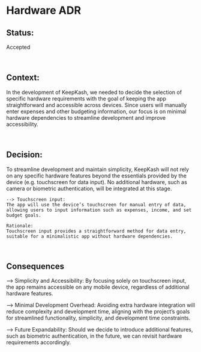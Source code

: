 # Hardware ADR

## Status: 
Accepted 

 
<br>

## Context: 
In the development of KeepKash, we needed to decide the selection of specific hardware requirements with the goal of keeping the app straightforward and accessible across devices. Since users will manually enter expenses and other budgeting information, our focus is on minimal hardware dependencies to streamline development and improve accessibility.  
 
<br>

## Decision: 
To streamline development and maintain simplicity, KeepKash will not rely on any specific hardware features beyond the essentials provided by the device (e.g. touchscreen for data input). No additional hardware, such as camera or biometric authentication, will be integrated at this stage.  

 

    --> Touchscreen input: 
    The app will use the device’s touchscreen for manual entry of data, allowing users to input information such as expenses, income, and set budget goals. 

	Rationale: 
	Touchscreen input provides a straightforward method for data entry, suitable for a minimalistic app without hardware dependencies.  

 

 
<br>

## Consequences 

 

--> Simplicity and Accessibility: 
By focusing solely on touchscreen input, the app 	remains accessible on any mobile device, regardless of additional hardware 			features. 

--> Minimal Development Overhead:
Avoiding extra hardware integration will reduce complexity and development time, aligning with the project’s goals for streamlined functionality, simplicity, and development time constraints. 

--> Future Expandability: 
Should we decide to introduce additional features, such as biometric authentication, in the future, we can revisit hardware requirements accordingly. 